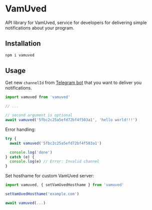 # VamUved

API library for VamUved, service for developers for delivering simple notifications about your program.

## Installation

```bash
npm i vamuved
```

## Usage

Get new `channelId` from [Telegram bot](http://t.me/vamuvedbot) that you want to deliver you notifications.

```ts
import vamuved from 'vamuved'

// ...

// second argument is optional
await vamuved('5fbc2c25a5efd72bf4f503a1', 'hello world!!!')
```

Error handling:

```ts
try {
  await vamuved('5fbc2c25a5efd72bf4f503a1')

  console.log('done')
} catch (e) {
  console.log(e) // Error: Invalid channel
}
```

Set hosthame for custom VamUved server:

```ts
import vamuved, { setVamUvedHosthame } from 'vamuved'

setVamUvedHosthame('example.com')

await vamuved(...)
```
